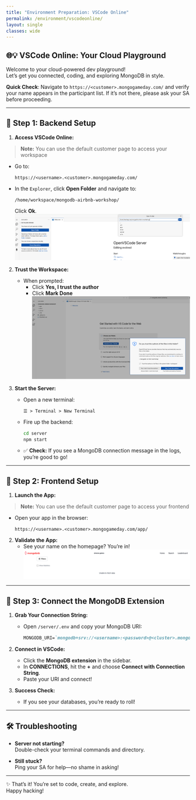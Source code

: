 ```yaml
---
title: "Environment Preparation: VSCode Online"
permalink: /environment/vscodeonline/
layout: single
classes: wide
---
```


## 🌐💡 VSCode Online: Your Cloud Playground

Welcome to your cloud-powered dev playground!  
Let’s get you connected, coding, and exploring MongoDB in style.

**Quick Check**: Navigate to `https://<customer>.mongogameday.com/` and verify your name appears in the participant list. If it’s not there, please ask your SA before proceeding.

---

## 🚀 Step 1: Backend Setup

1. **Access VSCode Online:**
> **Note:** You can use the default customer page to access your workspace

   - Go to:
     ```
     https://<username>.<customer>.mongogameday.com/
     ```
   - In the `Explorer`, click **Open Folder** and navigate to:
     ```
     /home/workspace/mongodb-airbnb-workshop/
     ```
     Click **Ok**.
     ![Folder View](../../assets/images/environment-folder.png)  
2. **Trust the Workspace:**
   - When prompted:
     - Click **Yes, I trust the author**
     - Click **Mark Done**
  ![Trust Prompt](../../assets/images/environment-folder-trust.png)

3. **Start the Server:**
   - Open a new terminal:
     ```
     ☰ > Terminal > New Terminal
     ```
   - Fire up the backend:
     ```bash
     cd server
     npm start
     ```
   - ✅ **Check:** If you see a MongoDB connection message in the logs, you’re good to go!

---

## 🎨 Step 2: Frontend Setup

1. **Launch the App:**
> **Note:** You can use the default customer page to access your frontend
   - Open your app in the browser:
     ```
     https://<username>.<customer>.mongogameday.com/app/
     ```
2. **Validate the App:**    
   - See your name on the homepage? You’re in!
     ![Frontend Name Display](../../assets/images/environment-name.png)

---

## 🔗 Step 3: Connect the MongoDB Extension

1. **Grab Your Connection String:**  
   - Open `/server/.env` and copy your MongoDB URI:
     ```markdown
     MONGODB_URI=`mongodb+srv://<username>:<password>@<cluster>.mongodb.net`/?retryWrites=true&w=majority
     ```

2. **Connect in VSCode:**
   - Click the **MongoDB extension** in the sidebar.
   - In **CONNECTIONS**, hit the **+** and choose **Connect with Connection String**.
   - Paste your URI and connect!

3. **Success Check:**
   - If you see your databases, you’re ready to roll!

---

## 🛠️ Troubleshooting

- **Server not starting?**  
  Double-check your terminal commands and directory.

- **Still stuck?**  
  Ping your SA for help—no shame in asking!

---

✨ That’s it! You’re set to code, create, and explore.  
Happy hacking!
